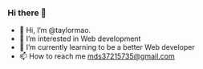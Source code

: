 ### Hi there 👋

<!--
**taylormao/taylormao** is a ✨ _special_ ✨ repository because its `README.md` (this file) appears on your GitHub profile.

Here are some ideas to get you started:

- 🔭 I’m currently working on ...
- 🌱 I’m currently learning ...
- 👯 I’m looking to collaborate on ...
- 🤔 I’m looking for help with ...
- 💬 Ask me about ...
- 📫 How to reach me: ...
- 😄 Pronouns: ...
- ⚡ Fun fact: ...
-->
- 👋 Hi, I’m @taylormao.
- 👀 I’m interested in Web development
- 🌱 I’m currently learning to be a better Web developer
- 📫 How to reach me mds37215735@gmail.com
